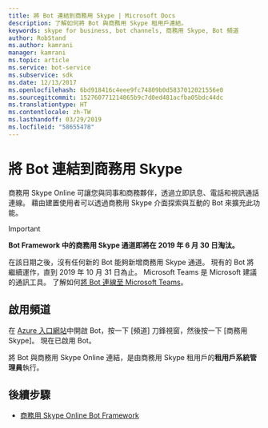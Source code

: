 ```yaml
---
title: 將 Bot 連結到商務用 Skype | Microsoft Docs
description: 了解如何將 Bot 與商務用 Skype 租用戶連結。
keywords: skype for business, bot channels, 商務用 Skype, Bot 頻道
author: RobStand
ms.author: kamrani
manager: kamrani
ms.topic: article
ms.service: bot-service
ms.subservice: sdk
ms.date: 12/13/2017
ms.openlocfilehash: 6bd918416c4eee9fc74809b0d5837012021556e0
ms.sourcegitcommit: 152760771214865b9c7d0ed481acfba05bdc44dc
ms.translationtype: HT
ms.contentlocale: zh-TW
ms.lasthandoff: 03/29/2019
ms.locfileid: "58655478"
---
```

# <a name="connect-a-bot-to-skype-for-business"></a>將 Bot 連結到商務用 Skype

商務用 Skype Online 可讓您與同事和商務夥伴，透過立即訊息、電話和視訊通話連線。 藉由建置使用者可以透過商務用 Skype 介面探索與互動的 Bot 來擴充此功能。

> [!IMPORTANT]
> **Bot Framework 中的商務用 Skype 通道即將在 2019 年 6 月 30 日淘汰。**
> 
> 在該日期之後，沒有任何新的 Bot 能夠新增商務用 Skype 通道。  現有的 Bot 將繼續運作，直到 2019 年 10 月 31 日為止。 Microsoft Teams 是 Microsoft 建議的通訊工具。  了解如何[將 Bot 連線至 Microsoft Teams](https://msdn.microsoft.com/en-us/microsoft-teams/bots)。

## <a name="enable-the-channel"></a>啟用頻道

在 [Azure 入口網站](https://portal.azure.com/)中開啟 Bot，按一下 [頻道] 刀鋒視窗，然後按一下 [商務用 Skype]。 現在已啟用 Bot。 

將 Bot 與商務用 Skype Online 連結，是由商務用 Skype 租用戶的**租用戶系統管理員**執行。

## <a name="next-steps"></a>後續步驟
* [商務用 Skype Online Bot Framework](https://msdn.microsoft.com/en-us/skype/Skype-For-Business-Bot-Framework/docs/overview)







